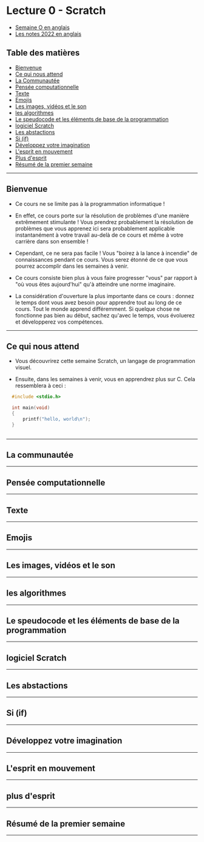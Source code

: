 
# Lecture 0 - Scratch 

- [Semaine O en anglais ](https://cs50.harvard.edu/x/2022/notes/0/)
- [Les notes 2022 en anglais ](https://cs50.harvard.edu/extension/2022/fall/notes/0/#welcome)


## Table des matières 


* [Bienvenue](#Bienvenue)
* [Ce qui nous attend](#Ce-qui-nous-attend)
* [La Communautée ](#La-communautée)
* [Pensée computationnelle](#Pensée-computationnelle)
* [Texte](#Texte)
* [Emojis](#Emojis)
* [Les images, vidéos et le son](#Les-images,-vidéos-et-le-son)
* [les algorithmes](#les-algorithmes)
* [Le speudocode et les éléments de base de la programmation](#Le-speudocode-et-les-éléments-de-base-de-la-programmation)
* [logiciel Scratch ](#logiciel-Scratch)
* [Les abstactions](#Les-abstactions)
* [Si (if)](#Si-(if))
* [Développez votre imagination](#Développez-votre-imagination)
* [L'esprit en mouvement](#L'esprit-en-mouvement)
* [Plus d'esprit](#plus-d'esprit)
* [Résumé de la premier semaine ](#Résumé-de-la-premier-semaine )

--- 

## Bienvenue

* Ce cours ne se limite pas à la programmation informatique !

* En effet, ce cours porte sur la résolution de problèmes d'une manière extrêmement stimulante ! Vous prendrez probablement la résolution de problèmes que vous apprenez ici sera probablement applicable instantanément à votre travail au-delà de ce cours et même à votre carrière dans son ensemble !

* Cependant, ce ne sera pas facile ! Vous "boirez à la lance à incendie" de connaissances pendant ce cours. Vous serez étonné de ce que vous pourrez accomplir dans les semaines à venir.

* Ce cours consiste bien plus à vous faire progresser "vous" par rapport à "où vous êtes aujourd'hui" qu'à atteindre une norme imaginaire.

* La considération d'ouverture la plus importante dans ce cours : donnez le temps dont vous avez besoin pour apprendre tout au long de ce cours. Tout le monde apprend différemment. Si quelque chose ne fonctionne pas bien au début, sachez qu'avec le temps, vous évoluerez et développerez vos compétences.

---

## Ce qui nous attend

*   Vous découvrirez cette semaine Scratch, un langage de programmation visuel.

*   Ensuite, dans les semaines à venir, vous en apprendrez plus sur C. Cela ressemblera à ceci :

```c
  #include <stdio.h>

  int main(void)
  {
      printf("hello, world\n");
  }
  
```

---

## La communautée

--- 


## Pensée computationnelle

---

## Texte 

---

## Emojis 

----

## Les images, vidéos et le son

---

## les algorithmes

---

## Le speudocode et les éléments de base de la programmation

---

## logiciel Scratch 

---

## Les abstactions

---

## Si (if)

---

## Développez votre imagination

---

## L'esprit en mouvement

---

## plus d'esprit

---

## Résumé de la premier semaine 

---
